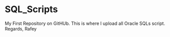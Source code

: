 # SQL_Scripts
My First Repository on GitHUb. This is where I upload all Oracle SQLs script. 
Regards,
Rafey
